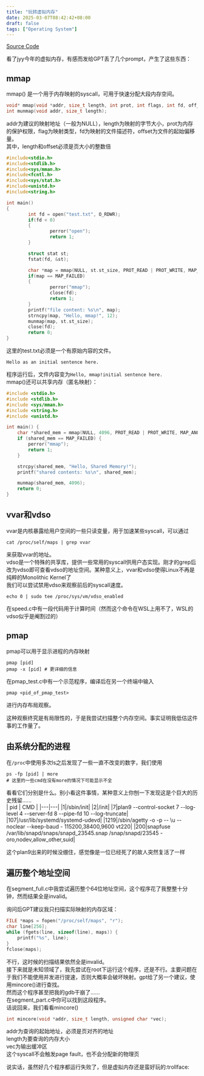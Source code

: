 ```yaml
---
title: "玩转虚拟内存"
date: 2025-03-07T08:42:42+08:00
draft: false
tags: ["Operating System"]
---
```


<a href="https://github.com/VictorZhangAI/memhack">Source Code</a>

看了jyy今年的虚拟内存，有感而发给GPT丢了几个prompt，产生了这些东西：

## mmap

mmap() 是一个用于内存映射的syscall，可用于快速分配大段内存空间。
```C
void* mmap(void *addr, size_t length, int prot, int flags, int fd, off_t offset);
int munmap(void addr, size_t length);
```
addr为建议的映射地址（一般为NULL），length为映射的字节大小，prot为内存的保护权限，flag为映射类型，fd为映射的文件描述符，offset为文件的起始偏移量。  
其中，length和offset必须是页大小的整数倍  
```C
#include<stdio.h>
#include<stdlib.h>
#include<sys/mman.h>
#include<fcntl.h>
#include<sys/stat.h>
#include<unistd.h>
#include<string.h>

int main()
{
        int fd = open("test.txt", O_RDWR);
        if(fd < 0)
        {
                perror("open");
                return 1;
        }

        struct stat st;
        fstat(fd, &st);

        char *map = mmap(NULL, st.st_size, PROT_READ | PROT_WRITE, MAP_SHARED, fd, 0);
        if(map == MAP_FAILED)
        {
                perror("mmap");
                close(fd);
                return 1;
        }
        printf("file content: %s\n", map);
        strncpy(map, "Hello, mmap!", 12);
        munmap(map, st.st_size);
        close(fd);
        return 0;
}
```
这里的test.txt必须是一个有原始内容的文件。
```
Hello as an initial sentence here.
```
程序运行后，文件内容变为``Hello, mmap!initial sentence here.``  
mmap()还可以共享内存（匿名映射）：
```C
#include <stdio.h>
#include <stdlib.h>
#include <sys/mman.h>
#include <string.h>
#include <unistd.h>

int main() {
    char *shared_mem = mmap(NULL, 4096, PROT_READ | PROT_WRITE, MAP_ANONYMOUS | MAP_SHARED, -1, 0);
    if (shared_mem == MAP_FAILED) {
        perror("mmap");
        return 1;
    }

    strcpy(shared_mem, "Hello, Shared Memory!");
    printf("shared contents: %s\n", shared_mem);

    munmap(shared_mem, 4096);
    return 0;
}
```

## vvar和vdso

vvar是内核暴露给用户空间的一些只读变量，用于加速某些syscall，可以通过
```shell
cat /proc/self/maps | grep vvar
```
来获取vvar的地址。  
vdso是一个特殊的共享库，提供一些常用的syscall供用户态实现。刚才的grep后改为vdso即可查看vdso的地址空间。某种意义上，vvar和vdso使得Linux不再是纯粹的Monolithic Kernel了  
我们可以尝试禁用vdso来观察前后的syscall速度。  
```shell
echo 0 | sudo tee /proc/sys/vm/vdso_enabled 
```
在speed.c中有一段代码用于计算时间（然而这个命令在WSL上用不了，WSL的vdso似乎是阉割过的）  

## pmap

pmap可以用于显示进程的内存映射  
```shell
pmap [pid]
pmap -x [pid] # 更详细的信息
```

在pmap_test.c中有一个示范程序，编译后在另一个终端中输入  
```shell
pmap <pid_of_pmap_test>
```

进行内存布局观察。

这种观察终究是有局限性的，于是我尝试扫描整个内存空间。事实证明我低估这件事的工作量了。  

## 由系统分配的进程

在``/proc``中使用多次ls之后发现了一些一直不改变的数字，我们使用  
```shell
ps -fp [pid] | more
# 这里的一些cmd在没有more的情况下可能显示不全
```
看看它们分别是什么。别小看这件事情，某种意义上你刨一下发现这是个巨大的历史残留......  
| pid | CMD |
|---|---|
|1|/sbin/init|
|2|/init|
|7|plan9 --control-socket 7 --log-level 4 --server-fd 8 --pipe-fd 10 --log-truncate|
|107|/usr/lib/systemd/systemd-udevd|
|1219|/sbin/agetty -o -p -- \u --noclear --keep-baud - 115200,38400,9600 vt220|
|200|snapfuse /var/lib/snapd/snaps/snapd_23545.snap /snap/snapd/23545 -oro,nodev,allow_other,suid|

这个plan9出来的时候没绷住，感觉像是一位已经死了的故人突然复活了一样

## 遍历整个地址空间

在segment_full.c中我尝试遍历整个64位地址空间，这个程序花了我整整十分钟，然而结果全是invalid。  

询问后GPT建议我只扫描实际映射的内存区域：  
```C
FILE *maps = fopen("/proc/self/maps", "r");
char line[256];
while (fgets(line, sizeof(line), maps)) {
    printf("%s", line);
}
fclose(maps);
```

不行，这时候的扫描结果依然全是invalid。  
接下来就是未知领域了，我先尝试在root下运行这个程序，还是不行。主要问题在于我们不能使用并发进行提速，否则大概率会破坏映射。gpt给了另一个建议，使用mincore()进行查找。  
然而这个程序甚至把我的gdb干崩了......  
在segment_part.c中你可以找到这段程序。  
话说回来，我们看看mincore()  
```C
int mincore(void *addr, size_t length, unsigned char *vec);
```
addr为查询的起始地址，必须是页对齐的地址  
length为要查询的内存大小  
vec为输出缓冲区  
这个syscall不会触发page fault，也不会分配新的物理页  

说实话，虽然好几个程序都运行失败了，但是虚拟内存还是蛮好玩的:trollface:
